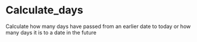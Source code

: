 # Calculate_days
Calculate how many days have passed from an earlier date to today or how many days it is to a date in the future
